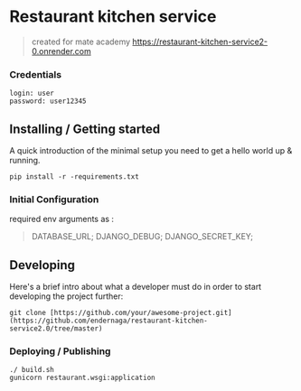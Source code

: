# Restaurant kitchen service
> created for mate academy
https://restaurant-kitchen-service2-0.onrender.com
### Credentials
```
login: user
password: user12345
```

## Installing / Getting started

A quick introduction of the minimal setup you need to get a hello world up &
running.

```
pip install -r -requirements.txt
```

### Initial Configuration

required env arguments as :
>DATABASE_URL; DJANGO_DEBUG; DJANGO_SECRET_KEY;

## Developing

Here's a brief intro about what a developer must do in order to start developing
the project further:

```shell
git clone [https://github.com/your/awesome-project.git](https://github.com/endernaga/restaurant-kitchen-service2.0/tree/master)
```

### Deploying / Publishing
```
./ build.sh
gunicorn restaurant.wsgi:application
```
